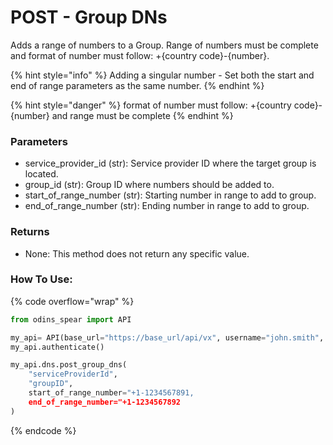 # POST - Group DNs

Adds a range of numbers to a Group. Range of numbers must be complete and format of number must follow: +{country code}-{number}.

{% hint style="info" %}
Adding a singular number - Set both the start and end of range parameters as the same number.
{% endhint %}

{% hint style="danger" %}
format of number must follow: +{country code}-{number} and range must be complete
{% endhint %}

### Parameters&#x20;

* service\_provider\_id (str): Service provider ID where the target group is located.&#x20;
* group\_id (str): Group ID where numbers should be added to.&#x20;
* start\_of\_range\_number (str): Starting number in range to add to group.&#x20;
* end\_of\_range\_number (str): Ending number in range to add to group.

### Returns

* None: This method does not return any specific value.

### How To Use:

{% code overflow="wrap" %}
```python
from odins_spear import API

my_api= API(base_url="https://base_url/api/vx", username="john.smith", password="ODIN_INSTANCE_1")
my_api.authenticate()

my_api.dns.post_group_dns(
    "serviceProviderId",
    "groupID",
    start_of_range_number="+1-1234567891,
    end_of_range_number="+1-1234567892
)
```
{% endcode %}
